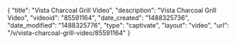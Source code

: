 {
    "title": "Vista Charcoal Grill Video",
    "description": "Vista Charcoal Grill Video",
    "videoid": "85591164",
    "date_created": "1488325736",
    "date_modified": "1488325776",
    "type": "captivate",
    "layout": "video",
    "url": "\/v\/vista-charcoal-grill-video\/85591164"
}